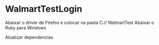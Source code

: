 # WalmartTestLogin
Abaixar o driver de Firefox e colocar na pasta C:// WalmartTest
Abaixar o Ruby para Windows

Atualizar dependencias 
